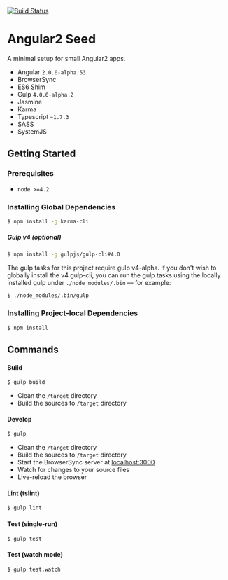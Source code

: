 [![Build Status](https://travis-ci.org/r-park/angular2-seed.svg?branch=master)](https://travis-ci.org/r-park/angular2-seed)


# Angular2 Seed
A minimal setup for small Angular2 apps.

- Angular `2.0.0-alpha.53`
- BrowserSync
- ES6 Shim
- Gulp `4.0.0-alpha.2`
- Jasmine
- Karma
- Typescript `~1.7.3`
- SASS
- SystemJS


## Getting Started
### Prerequisites
- `node >=4.2`

### Installing Global Dependencies
```bash
$ npm install -g karma-cli
```

##### Gulp v4 (optional)
```bash
$ npm install -g gulpjs/gulp-cli#4.0
```
The gulp tasks for this project require gulp v4-alpha. If you don't wish to globally install the v4 gulp-cli, you can run the gulp tasks using the locally installed gulp under `./node_modules/.bin` — for example:
```bash
$ ./node_modules/.bin/gulp
```


### Installing Project-local Dependencies
```bash
$ npm install
```


## Commands
#### Build
```bash
$ gulp build
```
- Clean the `/target` directory
- Build the sources to `/target` directory

#### Develop
```bash
$ gulp
```
- Clean the `/target` directory
- Build the sources to `/target` directory
- Start the BrowserSync server at <a href="http://localhost:3000" target="_blank">localhost:3000</a>
- Watch for changes to your source files
- Live-reload the browser

#### Lint (tslint)
```bash
$ gulp lint
```

#### Test (single-run)
```bash
$ gulp test
```

#### Test (watch mode)
```bash
$ gulp test.watch
```
